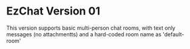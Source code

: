 # EzChat Version 01

This version supports basic multi-person chat rooms, with text only messages (no attachmentts) and a hard-coded room name as 'default-room'
